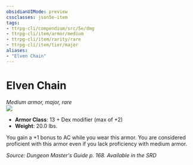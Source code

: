 ```yaml
---
obsidianUIMode: preview
cssclasses: json5e-item
tags:
- ttrpg-cli/compendium/src/5e/dmg
- ttrpg-cli/item/armor/medium
- ttrpg-cli/item/rarity/rare
- ttrpg-cli/item/tier/major
aliases: 
- "Elven Chain"
---
```

# Elven Chain
*Medium armor, major, rare*  
![](/3-Mechanics/CLI/Compendium/items/img/elven-chain.webp#right)

- **Armor Class**: 13 + Dex modifier (max of +2)
- **Weight**: 20.0 lbs.

You gain a +1 bonus to AC while you wear this armor. You are considered proficient with this armor even if you lack proficiency with medium armor.

*Source: Dungeon Master's Guide p. 168. Available in the <span title='Systems Reference Document (5.1)'>SRD</span>*